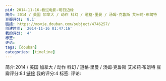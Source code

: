 ```yaml
---
pid: 2014-11-16-看过电影-明日边缘
简介: 2014 / 美国 加拿大 / 动作 科幻 / 道格·里曼 / 汤姆·克鲁斯 艾米莉·布朗特
豆瓣评分: '8.1'
链接: https://movie.douban.com/subject/4746257/
创建时间: '2014-11-16 01:47:16'
我的评分: '4'
标签:
评论:
tags: [douban]
categories: [timeline]
---
```

简介:2014 / 美国 加拿大 / 动作 科幻 / 道格·里曼 / 汤姆·克鲁斯 艾米莉·布朗特
豆瓣评分:8.1
[链接](https://movie.douban.com/subject/4746257/)
我的评分:4
标签:
评论:

